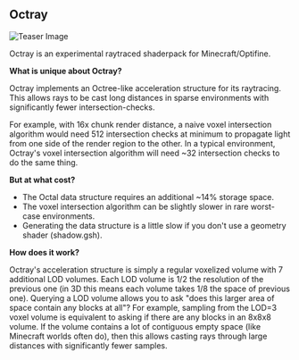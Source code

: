 ## Octray
![Teaser Image](https://cdn.discordapp.com/attachments/254127148913262593/718599693927710770/wide.jpg)

Octray is an experimental raytraced shaderpack for Minecraft/Optifine.

**What is unique about Octray?**

Octray implements an Octree-like acceleration structure for its raytracing. This allows rays to be cast long distances in sparse environments with significantly fewer intersection-checks.

For example, with 16x chunk render distance, a naive voxel intersection algorithm would need 512 intersection checks at minimum to propagate light from one side of the render region to the other. In a typical environment, Octray's voxel intersection algorithm will need ~32 intersection checks to do the same thing.

**But at what cost?**
- The Octal data structure requires an additional ~14% storage space.
- The voxel intersection algorithm can be slightly slower in rare worst-case environments.
- Generating the data structure is a little slow if you don't use a geometry shader (shadow.gsh).

**How does it work?**

Octray's acceleration structure is simply a regular voxelized volume with 7 additional LOD volumes. Each LOD volume is 1/2 the resolution of the previous one (in 3D this means each volume takes 1/8 the space of previous one). Querying a LOD volume allows you to ask "does this larger area of space contain any blocks at all"? For example, sampling from the LOD=3 voxel volume is equivalent to asking if there are any blocks in an 8x8x8 volume. If the volume contains a lot of contiguous empty space (like Minecraft worlds often do), then this allows casting rays through large distances with significantly fewer samples.
